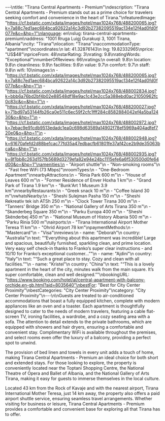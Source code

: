 ---\ntitle: "Tirana Central Apartments - Premium"\ndescription: "Tirana Central Apartments - Premium stands out as a prime choice for travelers seeking comfort and convenience in the heart of Tirana."\nfeaturedImage: "https://cf.bstatic.com/xdata/images/hotel/max1024x768/488200065.jpg?k=7a88c7ed1aec684bca92622a14c3d92b27382095519ac134e12f4ad0fd0f077e&o=&hp=1"\nlanguage: en\nslug: tirana-central-apartments-premium\naddress: "1001 Rruga Luigj Gurakuqi 3, 1001 Tirana, Albania"\ncity: "Tirana"\nlocation: "Tirana"\naccommodationType: "apartment"\ncoordinates:\n  lat: 41.32876143\n  lng: 19.82332965\nprice: "US$48"\npriceFrom: 48\nstarRating: 3\nrating: 9.8\nratingWords: "Exceptional"\nnumberOfReviews: 66\nratings:\n  overall: 9.8\n  location: 9.8\n  cleanliness: 9.9\n  facilities: 9.6\n  value: 9.7\n  comfort: 9.7\n  staff: 9.8\n  wifi: 10\nimages:\n  - "https://cf.bstatic.com/xdata/images/hotel/max1024x768/488200065.jpg?k=7a88c7ed1aec684bca92622a14c3d92b27382095519ac134e12f4ad0fd0f077e&o=&hp=1"\n  - "https://cf.bstatic.com/xdata/images/hotel/max1024x768/488002834.jpg?k=bbb6a76bd2bf4b02e88548df18e9ac1c43e2cc5a388ebd0ac21050962fc0c83c&o=&hp=1"\n  - "https://cf.bstatic.com/xdata/images/hotel/max1024x768/488200027.jpg?k=71bd97a53144fb26ca0e511c6ec59f2cfc1fff284c8582884042ef4a5ba12430&o=&hp=1"\n  - "https://cf.bstatic.com/xdata/images/hotel/max1024x768/488002972.jpg?k=7ebac9e91cdb9513edadc1ea0c698d63589a14902f78ef5969a404adfef720e0&o=&hp=1"\n  - "https://cf.bstatic.com/xdata/images/hotel/max1024x768/488002948.jpg?k=61670afefd2d88be1cac77fd35a47edbacfb61801fe37af42ce2b9de35063bca&o=&hp=1"\n  - "https://cf.bstatic.com/xdata/images/hotel/max1024x768/488002935.jpg?k=8f1bb8c263d157fb5689d3279efa82e94e24bc1115efe6a6f530500d0fe64d00&o=&hp=1"\namenities:\n  - "Airport shuttle"\n  - "Non-smoking rooms"\n  - "Fast free WiFi (73 Mbps)"\nroomTypes:\n  - "One-Bedroom Apartment"\nnearbyAttractions:\n  - "Rinia Park 600 m"\n  - "House of Leaves 600 m"\n  - "Former Residence of Enver Hoxha 1 km"\n  - "Grand Park of Tirana 1.9 km"\n  - "Bunk'Art 1 Museum 3.9 km"\nnearbyRestaurants:\n  - "Greek snack 10 m"\n  - "Coffee Island 30 m"\nwhatsNearby:\n  - "Sheshi Sulejman Pasha 150 m"\n  - "Sheshi Rekreativ tek ish ATSh 250 m"\n  - "Clock Tower Tirana 300 m"\n  - "Tanners' Bridge 350 m"\n  - "National Gallery of Arts Tirana 350 m"\n  - "Skanderbeg Square 350 m"\n  - "Parku Europa 400 m"\n  - "Sheshi Skënderbej 450 m"\n  - "National Museum of History Albania 500 m"\n  - "Parku Rinia 500 m"\nairports:\n  - "Tirana International Airport Mother Teresa 11 km"\n  - "Ohrid Airport 78 km"\npaymentMethods:\n  - "Mastercard"\n  - "Visa"\nreviews:\n  - name: "Deborah"\n    country: "Australia"\n    text: "“Everything about this apartment was incredible! Large and spacious, beautifully furnished, sparkling clean, and prime location. Very easy self check-in thanks to Franko’s super clear instructions - and 10/10 for Franko’s exceptional customer...”"\n  - name: "Ajdini"\n    country: "Italy"\n    text: "“Such a great place to stay. Cozy and clean with all facilities.”"\n  - name: "Kristel"\n    country: "China"\n    text: "“This is a lovely apartment in the heart of the city, minutes walk from the main square. It’s super comfortable, clean and well designed.”"\nbookingURL: "https://www.booking.com/hotel/al/central-apartment-with-balcony-orchide.en-gb.html?aid=8035640"\nbestFor: "Best for City Center Proximity"\nbestCategories: "City Center Proximity"\ncategory: "City Center Proximity"\n---\n\nGuests are treated to air-conditioned accommodations that boast a fully equipped kitchen, complete with modern appliances like an oven and a toaster. Each apartment is thoughtfully designed to cater to the needs of modern travelers, featuring a cable flat-screen TV, ironing facilities, a wardrobe, and a cozy seating area with a sofa. The attention to detail extends to the private bathrooms, which are equipped with showers and hair dryers, ensuring a comfortable and convenient stay. Complimentary WiFi is available throughout the premises, and select rooms even offer the luxury of a balcony, providing a perfect spot to unwind.

The provision of bed linen and towels in every unit adds a touch of home, making Tirana Central Apartments - Premium an ideal choice for both short and extended stays. For those looking to explore, the property is conveniently located near the Toptani Shopping Centre, the National Theatre of Opera and Ballet of Albania, and the National Gallery of Arts Tirana, making it easy for guests to immerse themselves in the local culture.

Located 43 km from the Rock of Kavaje and with the nearest airport, Tirana International Mother Teresa, just 14 km away, the property also offers a paid airport shuttle service, ensuring seamless travel arrangements. Whether visiting for business or leisure, Tirana Central Apartments - Premium provides a comfortable and convenient base for exploring all that Tirana has to offer.